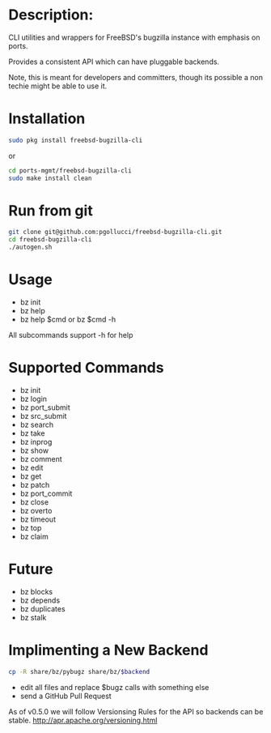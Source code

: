 # Description:
CLI utilities and wrappers for FreeBSD's bugzilla instance
with emphasis on ports.

Provides a consistent API which can have pluggable backends.

Note, this is meant for developers and committers, though
its possible a non techie might be able to use it.

# Installation
```sh
sudo pkg install freebsd-bugzilla-cli
```
or

```sh
cd ports-mgmt/freebsd-bugzilla-cli
sudo make install clean
```

# Run from git
```sh
git clone git@github.com:pgollucci/freebsd-bugzilla-cli.git
cd freebsd-bugzilla-cli
./autogen.sh
```

# Usage
- bz init
- bz help
- bz help $cmd or bz $cmd -h

All subcommands support -h for help

# Supported Commands
- bz init
- bz login
- bz port_submit
- bz src_submit
- bz search
- bz take
- bz inprog
- bz show
- bz comment
- bz edit
- bz get
- bz patch
- bz port_commit
- bz close
- bz overto
- bz timeout
- bz top
- bz claim

# Future
- bz blocks
- bz depends
- bz duplicates
- bz stalk

# Implimenting a New Backend
```sh
cp -R share/bz/pybugz share/bz/$backend
```
- edit all files and replace $bugz calls with something else
- send a GitHub Pull Request

As of v0.5.0 we will follow Versionsing Rules for the API
so backends can be stable.
http://apr.apache.org/versioning.html

